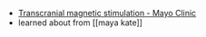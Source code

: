 - [Transcranial magnetic stimulation - Mayo Clinic](https://www.mayoclinic.org/tests-procedures/transcranial-magnetic-stimulation/about/pac-20384625
)
- learned about from [[maya kate]]


